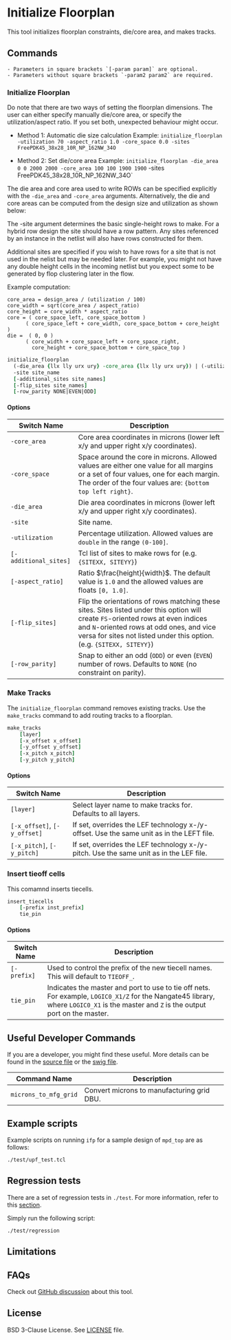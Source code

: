 # Initialize Floorplan

This tool initializes floorplan constraints, die/core area, and makes tracks. 

## Commands

```{note}
- Parameters in square brackets `[-param param]` are optional.
- Parameters without square brackets `-param2 param2` are required.
```

### Initialize Floorplan

Do note that there are two ways of setting the floorplan dimensions.
The user can either specify manually die/core area, or
specify the utilization/aspect ratio. If you set both, 
unexpected behaviour might occur.

- Method 1: Automatic die size calculation
Example: `initialize_floorplan -utilization 70 -aspect_ratio 1.0 -core_space 0.0 -sites FreePDK45_38x28_10R_NP_162NW_34O`

- Method 2: Set die/core area
Example: `initialize_floorplan -die_area 0 0 2000 2000 -core_area 100 100 1900 1900` -sites FreePDK45_38x28_10R_NP_162NW_34O`

The die area and core area used to write ROWs can be specified explicitly
with the `-die_area` and `-core_area` arguments. Alternatively, the die and
core areas can be computed from the design size and utilization as shown below:

The -site argument determines the basic single-height rows to make.
For a hybrid row design the site should have a row pattern.  Any sites
referenced by an instance in the netlist will also have rows
constructed for them.

Additional sites are specified if you wish to have rows for a site
that is not used in the nelist but may be needed later.  For example,
you might not have any double height cells in the incoming netlist but
you expect some to be generated by flop clustering later in the flow.

Example computation:

```
core_area = design_area / (utilization / 100)
core_width = sqrt(core_area / aspect_ratio)
core_height = core_width * aspect_ratio
core = ( core_space_left, core_space_bottom )
      ( core_space_left + core_width, core_space_bottom + core_height )
die =  ( 0, 0 )
      ( core_width + core_space_left + core_space_right,
        core_height + core_space_bottom + core_space_top )
```


```tcl
initialize_floorplan
  (-die_area {llx lly urx ury} -core_area {llx lly urx ury}) | (-utilization util -core_space (space | {bottom top left right}) [-aspect_ratio ratio])
  -site site_name
  [-additional_sites site_names]
  [-flip_sites site_names]
  [-row_parity NONE|EVEN|ODD]
```

#### Options

| Switch Name | Description |
| ----- | ----- |
| `-core_area` | Core area coordinates in microns (lower left x/y and upper right x/y coordinates). |
| `-core_space` | Space around the core in microns. Allowed values are either one value for all margins or a set of four values, one for each margin. The order of the four values are: `{bottom top left right}`. |
| `-die_area` | Die area coordinates in microns (lower left x/y and upper right x/y coordinates). |
| `-site` | Site name. |
| `-utilization` | Percentage utilization. Allowed values are `double` in the range `(0-100]`. |
| `[-additional_sites]` | Tcl list of sites to make rows for (e.g. `{SITEXX, SITEYY}`) |
| `[-aspect_ratio]` | Ratio $\frac{height}{width}$. The default value is `1.0` and the allowed values are floats `[0, 1.0]`. |
| `[-flip_sites]` | Flip the orientations of rows matching these sites. Sites listed under this option will create `FS`-oriented rows at even indices and `N`-oriented rows at odd ones, and vice versa for sites not listed under this option. (e.g. `{SITEXX, SITEYY}`) |
| `[-row_parity]` | Snap to either an odd (`ODD`) or even (`EVEN`) number of rows. Defaults to `NONE` (no constraint on parity). |

### Make Tracks

The `initialize_floorplan` command removes existing tracks. 
Use the `make_tracks` command to add routing tracks to a floorplan.

```tcl
make_tracks 
    [layer]
    [-x_offset x_offset]
    [-y_offset y_offset]
    [-x_pitch x_pitch]
    [-y_pitch y_pitch]
```

#### Options

| Switch Name | Description |
| ----- | ----- |
| `[layer]` | Select layer name to make tracks for. Defaults to all layers. |
| `[-x_offset]`, `[-y_offset]` | If set, overrides the LEF technology x-/y- offset. Use the same unit as in the LEFT file. |
| `[-x_pitch]`, `[-y_pitch]` | If set, overrides the LEF technology x-/y- pitch. Use the same unit as in the LEF file. |

### Insert tieoff cells

This comamnd inserts tiecells.

```tcl
insert_tiecells 
    [-prefix inst_prefix]
    tie_pin
```

#### Options

| Switch Name | Description |
| ----- | ----- |
| `[-prefix]` | Used to control the prefix of the new tiecell names. This will default to `TIEOFF_`. |
| `tie_pin` | Indicates the master and port to use to tie off nets. For example, `LOGIC0_X1/Z` for the Nangate45 library, where `LOGIC0_X1` is the master and `Z` is the output port on the master. |

## Useful Developer Commands

If you are a developer, you might find these useful. More details can be found in the [source file](./src/InitFloorplan.cc) or the [swig file](./src/InitFloorPlan.i).

| Command Name | Description |
| ----- | ----- |
| `microns_to_mfg_grid` | Convert microns to manufacturing grid DBU. |

## Example scripts

Example scripts on running `ifp` for a sample design of `mpd_top` are as follows:

```
./test/upf_test.tcl
```

## Regression tests

There are a set of regression tests in `./test`. For more information, refer to this [section](../../README.md#regression-tests).

Simply run the following script:

```shell
./test/regression
```

## Limitations

## FAQs

Check out
[GitHub discussion](https://github.com/The-OpenROAD-Project/OpenROAD/discussions/categories/q-a?discussions_q=category%3AQ%26A+ifp+in%3Atitle)
about this tool.

## License

BSD 3-Clause License. See [LICENSE](LICENSE) file.
